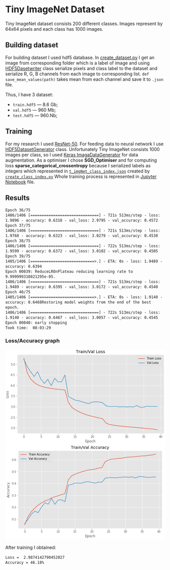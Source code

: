 # Tiny ImageNet Dataset

Tiny ImageNet dataset consists 200 different classes. Images represent by 64x64 pixels and each 
class has 1000 images.

## Building dataset 
For building dataset I used hdf5 database. In [create_dataset.py](https://github.com/aqua1907/tiny_imagenet/blob/master/create_dataset.py)
I get an image from corresponding folder which is a label of image and using [HDF5Dasetwriter](https://github.com/aqua1907/tiny_imagenet/blob/master/hdf5/hdf5datasetwriter.py) class serialize pixels and class label
to the dataset and serialize R, G, B channels from each image to corresponding list. ```def save_mean_values(path)``` takes mean from each channel and save it to ```.json``` file.

Thus, I have 3 dataset:
- ```train.hdf5``` — 8.6 Gb;
- ```val.hdf5``` — 960 Mb;
- ```test.hdf5``` — 960.Nb;

## Training 

For my research I used [ResNet-50](https://github.com/aqua1907/tiny_imagenet/blob/master/model/RestNet50.py). 
For feeding data to neural network I use [HDF5DatasetGenerator](https://github.com/aqua1907/tiny_imagenet/blob/master/hdf5/hdf5datasetgenerator.py) 
class. Unfortunately Tiny ImageNet consists 1000 images per class, so I used [Keras ImagaDataGenerator](https://keras.io/preprocessing/image/)
for data augmentation. As a optimiser I chose **SGD_Optimiser** and for computing loss **sparse_categorical_crossentropy**
because I serialized labels as integers which represented in [```t_imgNet_class_index.json```](https://github.com/aqua1907/tiny_imagenet/blob/master/t_imgNet_class_index.json) created by [```create_class_index.py```](https://github.com/aqua1907/tiny_imagenet/blob/master/create_class_index.py)
Whole training process is represented in [Jupyter Notebook](https://github.com/aqua1907/tiny_imagenet/blob/master/source.ipynb) file.

## Results

```
Epoch 36/75
1406/1406 [==============================] - 721s 513ms/step - loss: 1.9896 - accuracy: 0.6318 - val_loss: 2.9795 - val_accuracy: 0.4572
Epoch 37/75
1406/1406 [==============================] - 721s 513ms/step - loss: 1.9768 - accuracy: 0.6323 - val_loss: 3.0279 - val_accuracy: 0.4530
Epoch 38/75
1406/1406 [==============================] - 722s 513ms/step - loss: 1.9599 - accuracy: 0.6372 - val_loss: 3.0102 - val_accuracy: 0.4505
Epoch 39/75
1405/1406 [============================>.] - ETA: 0s - loss: 1.9489 - accuracy: 0.6394
Epoch 00039: ReduceLROnPlateau reducing learning rate to 9.999999310821295e-05.
1406/1406 [==============================] - 721s 513ms/step - loss: 1.9489 - accuracy: 0.6395 - val_loss: 3.0172 - val_accuracy: 0.4540
Epoch 40/75
1405/1406 [============================>.] - ETA: 0s - loss: 1.9140 - accuracy: 0.6468Restoring model weights from the end of the best epoch.
1406/1406 [==============================] - 722s 513ms/step - loss: 1.9140 - accuracy: 0.6467 - val_loss: 3.0057 - val_accuracy: 0.4545
Epoch 00040: early stopping
Took time:  08:03:29
```

### Loss/Accuracy graph

![loss_graph](model/output/loss_graph.png) ![accuracy_graph](model/output/accuracy_graph.png)

After training I obtained:
```
Loss =  2.9874142790452027
Accuracy = 46.18%
```
